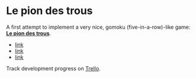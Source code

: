 Le pion des trous
=================

A first attempt to implement a very nice, gomoku (five-in-a-row)-like game:
**[Le pion des trous](https://www.facebook.com/people/Lepion-Destrous/100005579806865)**.

- [link](http://www.lavenir.net/cnt/DMF20131102_00383789)
- [link](http://www.dhnet.be/regions/tournai-ath-mouscron/le-pion-des-trous-un-jeu-100-tournaisien-52720447357046af569d6422)
- [link](http://www.nordeclair.be/849552/article/regions/tournai/actualite/2013-11-03/le-pion-des-trous-un-jeu-de-societe-100-tournaisien)

Track development progress on [Trello](https://trello.com/b/TnbrYPGs/le-pion-des-trous-web).
